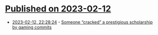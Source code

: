 # [Published on 2023-02-12](index.md)

* [2023-02-12, 22:28:24](https://news.ycombinator.com/item?id=34767814) - [Someone “cracked” a prestigious scholarship by gaming commits](https://twitter.com/riksucks/status/1624793138551492608)
